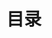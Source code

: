 ---
title: 目录
lang: zh-CN
description: 找找你想看的，逐步更新中
layout: home
hero:
  name: Live long and prosper
  tagline: 一个简单的目录, 不要在意上面那句话...
  image:
    src: /images/SubIT-Normal.svg
    alt: VitePress
features:
  - title: Web开发基础
    icon: 💻
    details: 写写项目，代码改变生活？<br/>看看什么是你感兴趣的
    link: guide/web-development/api-examples
  - title: 高中学习指南
    icon: 📚
    details: 升学 高考 出国<br/>一些和升学学相关的事情
    link: guide/high-school-study/starter
  - title: 大学指南
    icon: 🏫
    details: 你得大学像高中？不如附中？<br/>或许你得尝试接受...
    link: guide/college-study/starter
  - title: 深度学习
    icon: 🤖
    details: 这玩意很火，怎么开始呢<br/>新建文件夹了
  - title: 底层开发
    icon: 🌌
    details: 一些不为人知的世界<br/>甚至没有新建文件夹
  - title: 更多内容
    icon: ⛏
    details: 正在施工中，敬请期待...
---
